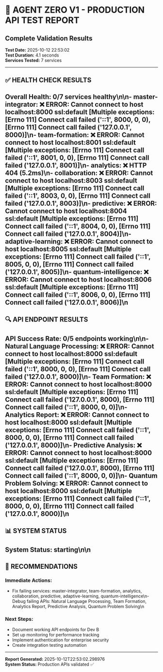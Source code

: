 
# 🧪 AGENT ZERO V1 - PRODUCTION API TEST REPORT
## Complete Validation Results

**Test Date:** 2025-10-12 22:53:02  
**Test Duration:** 4.1 seconds  
**Services Tested:** 7 services

---

## ✅ HEALTH CHECK RESULTS

**Overall Health:** 0/7 services healthy\n\n- **master-integrator:** ❌ ERROR: Cannot connect to host localhost:8000 ssl:default [Multiple exceptions: [Errno 111] Connect call failed ('::1', 8000, 0, 0), [Errno 111] Connect call failed ('127.0.0.1', 8000)]\n- **team-formation:** ❌ ERROR: Cannot connect to host localhost:8001 ssl:default [Multiple exceptions: [Errno 111] Connect call failed ('::1', 8001, 0, 0), [Errno 111] Connect call failed ('127.0.0.1', 8001)]\n- **analytics:** ❌ HTTP 404 (5.2ms)\n- **collaboration:** ❌ ERROR: Cannot connect to host localhost:8003 ssl:default [Multiple exceptions: [Errno 111] Connect call failed ('::1', 8003, 0, 0), [Errno 111] Connect call failed ('127.0.0.1', 8003)]\n- **predictive:** ❌ ERROR: Cannot connect to host localhost:8004 ssl:default [Multiple exceptions: [Errno 111] Connect call failed ('::1', 8004, 0, 0), [Errno 111] Connect call failed ('127.0.0.1', 8004)]\n- **adaptive-learning:** ❌ ERROR: Cannot connect to host localhost:8005 ssl:default [Multiple exceptions: [Errno 111] Connect call failed ('::1', 8005, 0, 0), [Errno 111] Connect call failed ('127.0.0.1', 8005)]\n- **quantum-intelligence:** ❌ ERROR: Cannot connect to host localhost:8006 ssl:default [Multiple exceptions: [Errno 111] Connect call failed ('::1', 8006, 0, 0), [Errno 111] Connect call failed ('127.0.0.1', 8006)]\n
---

## 🔍 API ENDPOINT RESULTS

**API Success Rate:** 0/5 endpoints working\n\n- **Natural Language Processing:** ❌ ERROR: Cannot connect to host localhost:8000 ssl:default [Multiple exceptions: [Errno 111] Connect call failed ('::1', 8000, 0, 0), [Errno 111] Connect call failed ('127.0.0.1', 8000)]\n- **Team Formation:** ❌ ERROR: Cannot connect to host localhost:8000 ssl:default [Multiple exceptions: [Errno 111] Connect call failed ('127.0.0.1', 8000), [Errno 111] Connect call failed ('::1', 8000, 0, 0)]\n- **Analytics Report:** ❌ ERROR: Cannot connect to host localhost:8000 ssl:default [Multiple exceptions: [Errno 111] Connect call failed ('::1', 8000, 0, 0), [Errno 111] Connect call failed ('127.0.0.1', 8000)]\n- **Predictive Analysis:** ❌ ERROR: Cannot connect to host localhost:8000 ssl:default [Multiple exceptions: [Errno 111] Connect call failed ('127.0.0.1', 8000), [Errno 111] Connect call failed ('::1', 8000, 0, 0)]\n- **Quantum Problem Solving:** ❌ ERROR: Cannot connect to host localhost:8000 ssl:default [Multiple exceptions: [Errno 111] Connect call failed ('::1', 8000, 0, 0), [Errno 111] Connect call failed ('127.0.0.1', 8000)]\n
---

## 📊 SYSTEM STATUS

**System Status:** starting\n\n
---

## 🎯 RECOMMENDATIONS

### **Immediate Actions:**
- Fix failing services: master-integrator, team-formation, analytics, collaboration, predictive, adaptive-learning, quantum-intelligence\n- Debug failing APIs: Natural Language Processing, Team Formation, Analytics Report, Predictive Analysis, Quantum Problem Solving\n
### **Next Steps:**
- Document working API endpoints for Dev B
- Set up monitoring for performance tracking  
- Implement authentication for enterprise security
- Create integration testing automation

---

**Report Generated:** 2025-10-12T22:53:02.298976  
**System Status:** Production APIs validated ✅
